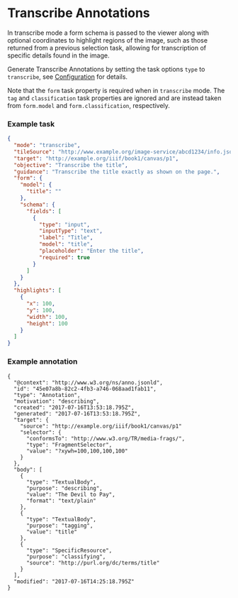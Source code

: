 
# Transcribe Annotations

In transcribe mode a form schema is passed to the viewer along with optional coordinates to highlight regions of the image, such as those returned from a previous selection task, allowing for transcription of specific details found in the image.

Generate Transcribe Annotations by setting the task options `type` to `transcribe`, see [Configuration](../configuration.md) for details.

Note that the `form` task property is required when in `transcribe` mode. The `tag` and `classification` task properties are ignored and are instead taken from `form.model` and `form.classification`, respectively.

### Example task

```json
{
  "mode": "transcribe",
  "tileSource": "http://www.example.org/image-service/abcd1234/info.json",
  "target": "http://example.org/iiif/book1/canvas/p1",
  "objective": "Transcribe the title",
  "guidance": "Transcribe the title exactly as shown on the page.",
  "form": {
    "model": {
      "title": ""
    },
    "schema": {
      "fields": [
        {
          "type": "input",
          "inputType": "text",
          "label": "Title",
          "model": "title",
          "placeholder": "Enter the title",
          "required": true
        }
      ]
    }
  },
  "highlights": [
    {
      "x": 100,
      "y": 100,
      "width": 100,
      "height": 100
    }
  ]
}
```

### Example annotation

```jsonld
{
  "@context": "http://www.w3.org/ns/anno.jsonld",
  "id": "45e07a8b-82c2-4fb3-a746-068aad1fab11",
  "type": "Annotation",
  "motivation": "describing",
  "created": "2017-07-16T13:53:18.795Z",
  "generated": "2017-07-16T13:53:18.795Z",
  "target": {
    "source": "http://example.org/iiif/book1/canvas/p1"
    "selector": {
      "conformsTo": "http://www.w3.org/TR/media-frags/",
      "type": "FragmentSelector",
      "value": "?xywh=100,100,100,100"
    }
  },
  "body": [
    {
      "type": "TextualBody",
      "purpose": "describing",
      "value": "The Devil to Pay",
      "format": "text/plain"
    },
    {
      "type": "TextualBody",
      "purpose": "tagging",
      "value": "title"
    },
    {
      "type": "SpecificResource",
      "purpose": "classifying",
      "source": "http://purl.org/dc/terms/title"
    }
  ],
  "modified": "2017-07-16T14:25:18.795Z"
}
```
